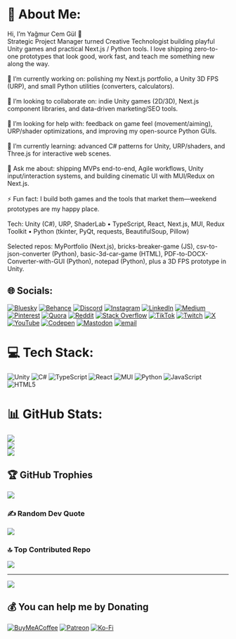 # 💫 About Me:
Hi, I’m Yağmur Cem Gül 👋<br>Strategic Project Manager turned Creative Technologist building playful Unity games and practical Next.js / Python tools. I love shipping zero-to-one prototypes that look good, work fast, and teach me something new along the way.<br><br>🔭 I’m currently working on: polishing my Next.js portfolio, a Unity 3D FPS (URP), and small Python utilities (converters, calculators).<br><br>👯 I’m looking to collaborate on: indie Unity games (2D/3D), Next.js component libraries, and data-driven marketing/SEO tools.<br><br>🤝 I’m looking for help with: feedback on game feel (movement/aiming), URP/shader optimizations, and improving my open-source Python GUIs.<br><br>🌱 I’m currently learning: advanced C# patterns for Unity, URP/shaders, and Three.js for interactive web scenes.<br><br>💬 Ask me about: shipping MVPs end-to-end, Agile workflows, Unity input/interaction systems, and building cinematic UI with MUI/Redux on Next.js.<br><br>⚡ Fun fact: I build both games and the tools that market them—weekend prototypes are my happy place.<br><br>Tech: Unity (C#), URP, ShaderLab • TypeScript, React, Next.js, MUI, Redux Toolkit • Python (tkinter, PyQt, requests, BeautifulSoup, Pillow)<br><br>Selected repos: MyPortfolio (Next.js), bricks-breaker-game (JS), csv-to-json-converter (Python), basic-3d-car-game (HTML), PDF-to-DOCX-Converter-with-GUI (Python), notepad (Python), plus a 3D FPS prototype in Unity.


## 🌐 Socials:
[![Bluesky](https://img.shields.io/badge/bluesky-0285FF?style=for-the-badge&logo=bluesky&logoColor=%23FFFFFF)](https://bsky.app/profile/yagmurcemgul.bsky.social) [![Behance](https://img.shields.io/badge/Behance-1769ff?logo=behance&logoColor=white)](https://behance.net/yagmurcemgul) [![Discord](https://img.shields.io/badge/Discord-%237289DA.svg?logo=discord&logoColor=white)](https://discord.gg/https://discord.gg/r4gu9a44gF) [![Instagram](https://img.shields.io/badge/Instagram-%23E4405F.svg?logo=Instagram&logoColor=white)](https://instagram.com/yagmurcemgul) [![LinkedIn](https://img.shields.io/badge/LinkedIn-%230077B5.svg?logo=linkedin&logoColor=white)](https://linkedin.com/in/yagmurcemgul) [![Medium](https://img.shields.io/badge/Medium-12100E?logo=medium&logoColor=white)](https://medium.com/@@yagmurcemgul) [![Pinterest](https://img.shields.io/badge/Pinterest-%23E60023.svg?logo=Pinterest&logoColor=white)](https://pinterest.com/yagmurcemgul) [![Quora](https://img.shields.io/badge/Quora-%23B92B27.svg?logo=Quora&logoColor=white)](https://quora.com/profile/Yagmur-Cem-Gul) [![Reddit](https://img.shields.io/badge/Reddit-%23FF4500.svg?logo=Reddit&logoColor=white)](https://reddit.com/user/yagmurcemgul) [![Stack Overflow](https://img.shields.io/badge/-Stackoverflow-FE7A16?logo=stack-overflow&logoColor=white)](https://stackoverflow.com/users/31442858) [![TikTok](https://img.shields.io/badge/TikTok-%23000000.svg?logo=TikTok&logoColor=white)](https://tiktok.com/@yagmurcemgul) [![Twitch](https://img.shields.io/badge/Twitch-%239146FF.svg?logo=Twitch&logoColor=white)](https://twitch.tv/yagmurcemgul) [![X](https://img.shields.io/badge/X-black.svg?logo=X&logoColor=white)](https://x.com/yagmurcemgul) [![YouTube](https://img.shields.io/badge/YouTube-%23FF0000.svg?logo=YouTube&logoColor=white)](https://youtube.com/@rispeacebell) [![Codepen](https://img.shields.io/badge/Codepen-000000?logo=codepen&logoColor=white)](https://codepen.io/Yagmur-Cem-Gul) [![Mastodon](https://img.shields.io/badge/-MASTODON-%232B90D9?logo=mastodon&logoColor=white)](https://mastodon.social/@yagmurcemgul) [![email](https://img.shields.io/badge/Email-D14836?logo=gmail&logoColor=white)](mailto:yagmurcemgul@gmail.com) 

# 💻 Tech Stack:
![Unity](https://img.shields.io/badge/unity-%23000000.svg?style=for-the-badge&logo=unity&logoColor=white) ![C#](https://img.shields.io/badge/c%23-%23239120.svg?style=for-the-badge&logo=csharp&logoColor=white) ![TypeScript](https://img.shields.io/badge/typescript-%23007ACC.svg?style=for-the-badge&logo=typescript&logoColor=white) ![React](https://img.shields.io/badge/react-%2320232a.svg?style=for-the-badge&logo=react&logoColor=%2361DAFB) ![MUI](https://img.shields.io/badge/MUI-%230081CB.svg?style=for-the-badge&logo=mui&logoColor=white) ![Python](https://img.shields.io/badge/python-3670A0?style=for-the-badge&logo=python&logoColor=ffdd54) ![JavaScript](https://img.shields.io/badge/javascript-%23323330.svg?style=for-the-badge&logo=javascript&logoColor=%23F7DF1E) ![HTML5](https://img.shields.io/badge/html5-%23E34F26.svg?style=for-the-badge&logo=html5&logoColor=white)
# 📊 GitHub Stats:
![](https://github-readme-stats.vercel.app/api?username=yagmurcemgul&theme=dark&hide_border=false&include_all_commits=true&count_private=true)<br/>
![](https://nirzak-streak-stats.vercel.app/?user=yagmurcemgul&theme=dark&hide_border=false)<br/>
![](https://github-readme-stats.vercel.app/api/top-langs/?username=yagmurcemgul&theme=dark&hide_border=false&include_all_commits=true&count_private=true&layout=compact)

## 🏆 GitHub Trophies
![](https://github-profile-trophy.vercel.app/?username=yagmurcemgul&theme=radical&no-frame=false&no-bg=false&margin-w=4)

### ✍️ Random Dev Quote
![](https://quotes-github-readme.vercel.app/api?type=horizontal&theme=radical)

### 🔝 Top Contributed Repo
![](https://github-contributor-stats.vercel.app/api?username=yagmurcemgul&limit=5&theme=dark&combine_all_yearly_contributions=true)

---
[![](https://visitcount.itsvg.in/api?id=yagmurcemgul&icon=6&color=4)](https://visitcount.itsvg.in)

  ## 💰 You can help me by Donating
  [![BuyMeACoffee](https://img.shields.io/badge/Buy%20Me%20a%20Coffee-ffdd00?style=for-the-badge&logo=buy-me-a-coffee&logoColor=black)](https://buymeacoffee.com/yagmurcemgul) [![Patreon](https://img.shields.io/badge/Patreon-F96854?style=for-the-badge&logo=patreon&logoColor=white)](https://patreon.com/yagmurcemgul) [![Ko-Fi](https://img.shields.io/badge/Ko--fi-F16061?style=for-the-badge&logo=ko-fi&logoColor=white)](https://ko-fi.com/yagmurcemgul) 

  
<!-- Proudly created with GPRM ( https://gprm.itsvg.in ) -->
